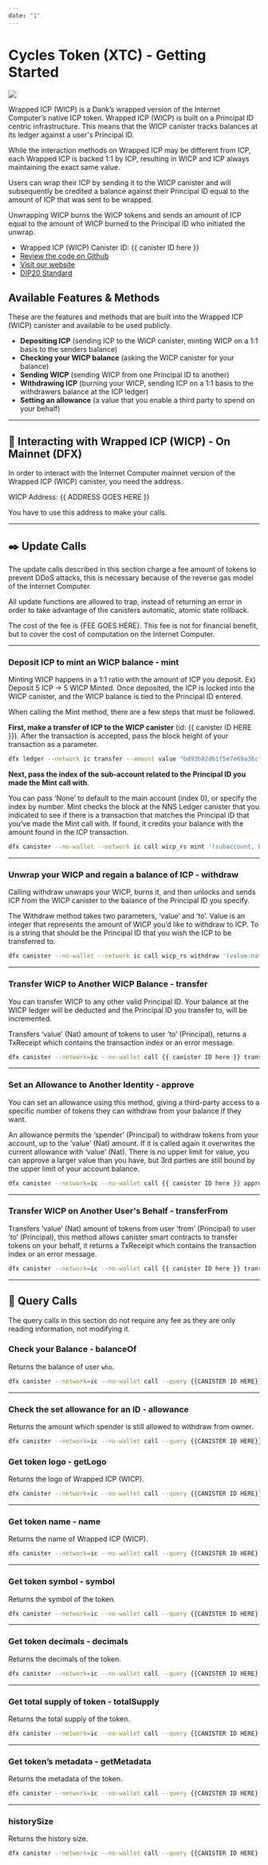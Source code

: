 ```yaml
---
date: "1"
---
```


# Cycles Token (XTC) - Getting Started

![](imgs/wicp.png)

Wrapped ICP (WICP) is a Dank’s wrapped version of the Internet Computer’s native ICP token.  Wrapped ICP (WICP) is built on a Principal ID centric infrastructure. This means that the WICP canister tracks balances at its ledger against a user's Principal ID.

While the interaction methods on Wrapped ICP may be different from ICP, each Wrapped ICP is backed 1:1 by ICP, resulting in WICP and ICP always maintaining the exact same value.

Users can wrap their ICP by sending it to the WICP canister and will subsequently be credited a balance against their Principal ID equal to the amount of ICP that was sent to be wrapped.

Unwrapping WICP burns the WICP tokens and sends an amount of ICP equal to the amount of WICP burned to the Principal ID who initiated the unwrap.

- Wrapped ICP (WICP) Canister ID: {{ canister ID here }}
- [Review the code on Github](https://github.com/psychedelic/wicp)
- [Visit our website](https://dank.ooo/)
- [DIP20 Standard](https://github.com/Psychedelic/DIP20)

## Available Features & Methods 

These are the features and methods that are built into the Wrapped ICP (WICP) canister and available to be used publicly.

- **Depositing ICP** (sending ICP to the WICP canister, minting WICP on a 1:1 basis to the senders balance)
- **Checking your WICP balance** (asking the WICP canister for your balance)
- **Sending WICP** (sending WICP from one Principal ID to another)
- **Withdrawing ICP** (burning your WICP, sending ICP on a 1:1 basis to the withdrawers balance at the ICP ledger)
- **Setting an allowance** (a value that you enable a third party to spend on your behalf)

---

## 🧰 Interacting with Wrapped ICP (WICP) - On Mainnet (DFX)

In order to interact with the Internet Computer mainnet version of the Wrapped ICP (WICP) canister, you need the address.

WICP Address: {{ ADDRESS GOES HERE }}

You have to use this address to make your calls.

---

## ✒️ Update Calls
The update calls described in this section charge a fee amount of tokens to prevent DDoS attacks, this is necessary because of the reverse gas model of the Internet Computer.

All update functions are allowed to trap, instead of returning an error in order to take advantage of the canisters automatic, atomic state rollback.

The cost of the fee is {FEE GOES HERE}. This fee is not for financial benefit, but to cover the cost of computation on the Internet Computer.

---

### Deposit ICP to mint an WICP balance - mint

Minting WICP happens in a 1:1 ratio with the amount of ICP you deposit. Ex) Deposit 5 ICP → 5 WICP Minted. Once deposited, the ICP is locked into the WICP canister, and the WICP balance is tied to the Principal ID entered.

When calling the Mint method, there are a few steps that must be followed. 

**First, make a transfer of ICP to the WICP canister** (id: {{ canister ID HERE }}). After the transaction is accepted, pass the block height of your transaction as a parameter. 

```bash
dfx ledger --network ic transfer --amount value "bd93b82d61f5e7e69a36cfc5391c990341a9c88412a911f663bd01f1aaece0e7" --memo 0
```

**Next, pass the index of the sub-account related to the Principal ID you made the Mint call with**. 

You can pass ‘None’ to default to the main account (index 0), or specify the index by number. Mint checks the block at the NNS Ledger canister that you indicated to see if there is a transaction that matches the Principal ID that you’ve made the Mint call with. If found, it credits your balance with the amount found in the ICP transaction.

```bash
dfx canister --no-wallet --network ic call wicp_rs mint '(subaccount, blockheight:nat64)'
```

---

### Unwrap your WICP and regain a balance of ICP - withdraw

Calling withdraw unwraps your WICP, burns it, and then unlocks and sends ICP from the WICP canister to the balance of the Principal ID you specify.

The Withdraw method takes two parameters, ‘value’ and ‘to’. Value is an integer that represents the amount of WICP you’d like to withdraw to ICP. To is a string that should be the Principal ID that you wish the ICP to be transferred to. 

```bash
dfx canister --no-wallet --network ic call wicp_rs withdraw '(value:nat64, "account id")'
```

---

### Transfer WICP to Another WICP Balance - transfer

You can transfer WICP to any other valid Principal ID. Your balance at the WICP ledger will be deducted and the Principal ID you transfer to, will be incremented.

Transfers ‘value’ (Nat) amount of tokens to user ‘to’ (Principal), returns a TxReceipt which contains the transaction index or an error message.

```bash
dfx canister --network=ic --no-wallet call {{ canister ID here }} transfer "(principal \"to-account-principal\", 1000:nat)"
```
---

### Set an Allowance to Another Identity - approve

You can set an allowance using this method, giving a third-party access to a specific number of tokens they can withdraw from your balance if they want.

An allowance permits the ‘spender’ (Principal) to withdraw tokens from your account, up to the ‘value’ (Nat) amount. If it is called again it overwrites the current allowance with ‘value’ (Nat). There is no upper limit for value, you can approve a larger value than you have, but 3rd parties are still bound by the upper limit of your account balance.

```bash
dfx canister --network=ic --no-wallet call {{ canister ID here }} approve "(principal \"third-party-principal-id\", 1000:nat)"
```

---

### Transfer WICP on Another User's Behalf - transferFrom
Transfers ‘value’ (Nat) amount of tokens from user ‘from’ (Principal) to user ‘to’ (Principal), this method allows canister smart contracts to transfer tokens on your behalf, it returns a TxReceipt which contains the transaction index or an error message.

```bash
dfx canister --network=ic --no-wallet call {{ canister ID here }} transferFrom "(principal \"from-account-principal\",principal \"to-account-principal\", 1000:nat)"
```
---

## 📡 Query Calls
The query calls in this section do not require any fee as they are only reading information, not modifying it.

### Check your Balance - balanceOf
Returns the balance of user `who`.

```bash
​​dfx canister --network=ic --no-wallet call --query {{CANISTER ID HERE}} balanceOf "(principal \"who-account-principal\")"
```

---

### Check the set allowance for an ID - allowance
Returns the amount which spender is still allowed to withdraw from owner.

```bash
dfx canister --network=ic --no-wallet call --query {{CANISTER ID HERE}} allowance "(principal \"owner-account-principal\", principal \"spender-account-principal\")"
```

### Get token logo - getLogo 
Returns the logo of Wrapped ICP (WICP).

```bash
dfx canister --network=ic --no-wallet call --query {{CANISTER ID HERE}} logo
```

---

### Get token name - name
Returns the name of Wrapped ICP (WICP).

```bash
dfx canister --network=ic --no-wallet call --query {{CANISTER ID HERE} name
```

---

### Get token symbol - symbol
Returns the symbol of the token.

```bash
dfx canister --network=ic --no-wallet call --query {{CANISTER ID HERE} symbol
```

---

### Get token decimals - decimals
Returns the decimals of the token.

```bash
dfx canister --network=ic --no-wallet call --query {{CANISTER ID HERE} decimals
```
 
---

### Get total supply of token - totalSupply
Returns the total supply of the token.

```bash
dfx canister --network=ic --no-wallet call --query {{CANISTER ID HERE} totalSupply
```

---

### Get token’s metadata - getMetadata
Returns the metadata of the token.

```bash
dfx canister --network=ic --no-wallet call --query {{CANISTER ID HERE} getMetadata
```

---

### historySize
Returns the history size.

```bash
dfx canister --network=ic --no-wallet call --query {{CANISTER ID HERE} historySize
```